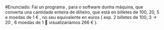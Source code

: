 #Enunciado: Fai un programa , para o software dunha máquina, que converta una cantidade enteira de diñeiro, que está en billetes de 100, 20, 5 e moedas de 1 € , no seu equivalente en euros ( exp.  2 billetes de 100, 3 -> 20 , 6 moedas de 1  visualizaríamos 266 € ).

